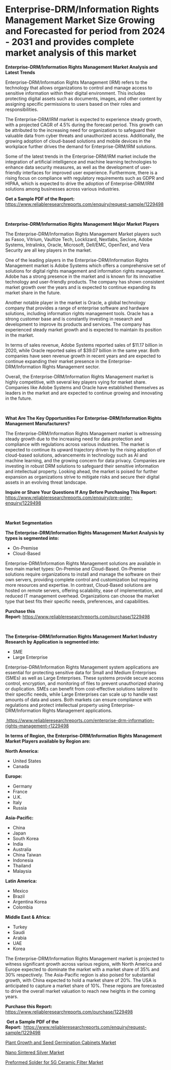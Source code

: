 <p><h1>Enterprise-DRM/Information Rights Management Market Size Growing and Forecasted for period from 2024 - 2031 and provides complete market analysis of this market</h1></p><p><strong>Enterprise-DRM/Information Rights Management Market Analysis and Latest Trends</strong></p>
<p><p>Enterprise-DRM/Information Rights Management (IRM) refers to the technology that allows organizations to control and manage access to sensitive information within their digital environment. This includes protecting digital assets such as documents, images, and other content by assigning specific permissions to users based on their roles and responsibilities.</p><p>The Enterprise-DRM/IRM market is expected to experience steady growth, with a projected CAGR of 4.5% during the forecast period. This growth can be attributed to the increasing need for organizations to safeguard their valuable data from cyber threats and unauthorized access. Additionally, the growing adoption of cloud-based solutions and mobile devices in the workplace further drives the demand for Enterprise-DRM/IRM solutions.</p><p>Some of the latest trends in the Enterprise-DRM/IRM market include the integration of artificial intelligence and machine learning technologies to enhance data security measures, as well as the development of user-friendly interfaces for improved user experience. Furthermore, there is a rising focus on compliance with regulatory requirements such as GDPR and HIPAA, which is expected to drive the adoption of Enterprise-DRM/IRM solutions among businesses across various industries.</p></p>
<p><strong>Get a Sample PDF of the Report:&nbsp;</strong> <a href="https://www.reliableresearchreports.com/enquiry/request-sample/1229498">https://www.reliableresearchreports.com/enquiry/request-sample/1229498</a></p>
<p>&nbsp;</p>
<p><strong>Enterprise-DRM/Information Rights Management Major Market Players</strong></p>
<p><p>The Enterprise-DRM/Information Rights Management Market players such as Fasoo, Vitrium, Vaultize Tech, Locklizard, Nextlabs, Seclore, Adobe Systems, Intralinks, Oracle, Microsoft, Dell/EMC, OpenText, and Vera Security are all key players in the market.</p><p>One of the leading players in the Enterprise-DRM/Information Rights Management market is Adobe Systems which offers a comprehensive set of solutions for digital rights management and information rights management. Adobe has a strong presence in the market and is known for its innovative technology and user-friendly products. The company has shown consistent market growth over the years and is expected to continue expanding its market share in the future.</p><p>Another notable player in the market is Oracle, a global technology company that provides a range of enterprise software and hardware solutions, including information rights management tools. Oracle has a strong customer base and is constantly investing in research and development to improve its products and services. The company has experienced steady market growth and is expected to maintain its position in the market.</p><p>In terms of sales revenue, Adobe Systems reported sales of $11.17 billion in 2020, while Oracle reported sales of $39.07 billion in the same year. Both companies have seen revenue growth in recent years and are expected to continue expanding their market presence in the Enterprise-DRM/Information Rights Management sector.</p><p>Overall, the Enterprise-DRM/Information Rights Management market is highly competitive, with several key players vying for market share. Companies like Adobe Systems and Oracle have established themselves as leaders in the market and are expected to continue growing and innovating in the future.</p></p>
<p>&nbsp;</p>
<p><strong>What Are The Key Opportunities For Enterprise-DRM/Information Rights Management Manufacturers?</strong></p>
<p><p>The Enterprise-DRM/Information Rights Management market is witnessing steady growth due to the increasing need for data protection and compliance with regulations across various industries. The market is expected to continue its upward trajectory driven by the rising adoption of cloud-based solutions, advancements in technology such as AI and machine learning, and the growing concern for data privacy. Companies are investing in robust DRM solutions to safeguard their sensitive information and intellectual property. Looking ahead, the market is poised for further expansion as organizations strive to mitigate risks and secure their digital assets in an evolving threat landscape.</p></p>
<p><strong>Inquire or Share Your Questions If Any Before Purchasing This Report:</strong> <a href="https://www.reliableresearchreports.com/enquiry/pre-order-enquiry/1229498">https://www.reliableresearchreports.com/enquiry/pre-order-enquiry/1229498</a></p>
<p>&nbsp;</p>
<p><strong>Market Segmentation</strong></p>
<p><strong>The Enterprise-DRM/Information Rights Management Market Analysis by types is segmented into:</strong></p>
<p><ul><li>On-Premise</li><li>Cloud-Based</li></ul></p>
<p><p>Enterprise-DRM/Information Rights Management solutions are available in two main market types: On-Premise and Cloud-Based. On-Premise solutions require organizations to install and manage the software on their own servers, providing complete control and customization but requiring more resources and expertise. In contrast, Cloud-Based solutions are hosted on remote servers, offering scalability, ease of implementation, and reduced IT management overhead. Organizations can choose the market type that best fits their specific needs, preferences, and capabilities.</p></p>
<p><strong>Purchase this Report:&nbsp;</strong><a href="https://www.reliableresearchreports.com/purchase/1229498">https://www.reliableresearchreports.com/purchase/1229498</a></p>
<p>&nbsp;</p>
<p><strong>The Enterprise-DRM/Information Rights Management Market Industry Research by Application is segmented into:</strong></p>
<p><ul><li>SME</li><li>Large Enterprise</li></ul></p>
<p><p>Enterprise-DRM/Information Rights Management system applications are essential for protecting sensitive data for Small and Medium Enterprises (SMEs) as well as Large Enterprises. These systems provide secure access control, encryption, and monitoring of files to prevent unauthorized sharing or duplication. SMEs can benefit from cost-effective solutions tailored to their specific needs, while Large Enterprises can scale up to handle vast amounts of data and users. Both markets can ensure compliance with regulations and protect intellectual property using Enterprise-DRM/Information Rights Management applications.</p></p>
<p><a href="https://www.reliableresearchreports.com/enterprise-drm-information-rights-management-r1229498">&nbsp;https://www.reliableresearchreports.com/enterprise-drm-information-rights-management-r1229498</a></p>
<p><strong>In terms of Region, the Enterprise-DRM/Information Rights Management Market Players available by Region are:</strong></p>
<p>
    <p> <strong> North America: </strong>
        <ul>
            <li>United States</li>
            <li>Canada</li>
        </ul>
        </p> 
    <p> <strong> Europe: </strong>
        <ul>
            <li>Germany</li>
            <li>France</li>
            <li>U.K.</li>
            <li>Italy</li>
            <li>Russia</li>
        </ul>
        </p> 
    <p> <strong> Asia-Pacific: </strong>
        <ul>
            <li>China</li>
            <li>Japan</li>
            <li>South Korea</li>
            <li>India</li>
            <li>Australia</li>
            <li>China Taiwan</li>
            <li>Indonesia</li>
            <li>Thailand</li>
            <li>Malaysia</li>
        </ul>
        </p> 
    <p> <strong> Latin America: </strong>
        <ul>
            <li>Mexico</li>
            <li>Brazil</li>
            <li>Argentina Korea</li>
            <li>Colombia</li>
        </ul>
        </p> 
    <p> <strong> Middle East & Africa: </strong>
        <ul>
            <li>Turkey</li>
            <li>Saudi</li>
            <li>Arabia</li>
            <li>UAE</li>
            <li>Korea</li>
        </ul>
    </p>
    </p>
<p><p>The Enterprise-DRM/Information Rights Management market is projected to witness significant growth across various regions, with North America and Europe expected to dominate the market with a market share of 35% and 30% respectively. The Asia-Pacific region is also poised for substantial growth, with China expected to hold a market share of 20%. The USA is anticipated to capture a market share of 10%. These regions are forecasted to drive the overall market valuation to reach new heights in the coming years.</p></p>
<p><strong>Purchase this Report: </strong><a href="https://www.reliableresearchreports.com/purchase/1229498">https://www.reliableresearchreports.com/purchase/1229498</a></p>
<p>&nbsp;<strong>Get a Sample PDF of the Report:&nbsp;&nbsp;</strong><a href="https://www.reliableresearchreports.com/enquiry/request-sample/1229498">https://www.reliableresearchreports.com/enquiry/request-sample/1229498</a></p>
<p><strong></strong></p>
<p><p><a href="https://www.linkedin.com/pulse/plant-growth-seed-germination-cabinets-market-analysis-its-nngcf?trackingId=a6MGF8okMlMU1zUbUy8%2F4w%3D%3D">Plant Growth and Seed Germination Cabinets Market</a></p><p><a href="https://www.linkedin.com/pulse/nano-sintered-silver-market-goal-estimating-size-future-el1sf">Nano Sintered Silver Market</a></p><p><a href="https://www.linkedin.com/pulse/preformed-solder-5g-ceramic-filter-market-size-growth-outlook-qe3df">Preformed Solder for 5G Ceramic Filter Market</a></p></p>